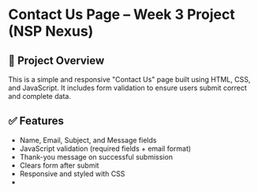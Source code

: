 # Contact Us Page – Week 3 Project (NSP Nexus)

## 📌 Project Overview
This is a simple and responsive "Contact Us" page built using HTML, CSS, and JavaScript. It includes form validation to ensure users submit correct and complete data.

## ✅ Features
- Name, Email, Subject, and Message fields
- JavaScript validation (required fields + email format)
- Thank-you message on successful submission
- Clears form after submit
- Responsive and styled with CSS
- 
